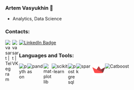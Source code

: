 ### Artem Vasyukhin 👋

- Analytics, Data Science

### Contacts:
<a href="https://t.me/vasyukhin_art" target="_blank">
<img align="left" alt="vasart | Telegram" width="22px" src="https://bdolife.ru/wp-content/uploads/2022/10/icon-telegram_1x.png"/>
</a>
<a href="https://vk.com/kvasart" target="_blank">
  <img align="left" alt="vasart | VK" width="22px" src="https://logospng.org/download/vk/vk-4096.png"/>
</a>
<a href="https://www.linkedin.com/in/artem-vasyukhin-963126250/" rel="nofollow">
    <img src="https://camo.githubusercontent.com/73d7f9030632789d857cd7bb543d9cb9bada0672f246b6008258864452f17988/68747470733a2f2f696d672e736869656c64732e696f2f62616467652f4c696e6b6564496e2d626c75653f7374796c653d666f722d7468652d6261646765266c6f676f3d6c696e6b6564696e266c6f676f436f6c6f723d7768697465" alt="LinkedIn Badge" data-canonical-src="https://img.shields.io/badge/LinkedIn-blue?style=for-the-badge&amp;logo=linkedin&amp;logoColor=white" style="max-width: 100%;">
  </a>
<br />

### Languages and Tools:
<img align="left" alt="python" width="26px" src="https://logos-download.com/wp-content/uploads/2016/10/Python_logo_icon.png" />
<img align="left" alt="pandas" width="52px" src="https://www.filepicker.io/api/file/PWRlW7zGR56Lxo3Qqkxi" />
<img align="left" alt="matplotlib" width="26px" src="https://w7.pngwing.com/pngs/954/81/png-transparent-matplotlib-python-chart-introduction-miscellaneous-angle-triangle.png" />
<img align="left" alt="scikit-learn" width="52px" src="https://res.cloudinary.com/practicaldev/image/fetch/s--ErODifno--/c_imagga_scale,f_auto,fl_progressive,h_420,q_auto,w_1000/https://dev-to-uploads.s3.amazonaws.com/uploads/articles/73uneecvtsffrziehyp9.png" />
<img align="left" alt="postgresql" width="26px" src="https://vectorified.com/images/postgresql-icon-11.jpg" />
<img align="left" alt="spark" width="52px" src="https://filearchive.cnews.ru/img/book/2022/05/26/apache_spark_logo.svg.png" />
<img align='left' src="https://github.com/devicons/devicon/raw/master/icons/streamlit/streamlit-original.svg" title="Streamlit" alt="Streamlit" width="40" height="40" style="max-width: 100%;">
<img src="https://private-user-images.githubusercontent.com/116313032/280108275-732a89ba-9ba9-4003-91c3-c9f47a63db25.png" title="Сatboost" alt="Сatboost" width="40" height="40" style="max-width: 100%;">
<br />
<br />
